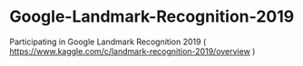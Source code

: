 # Google-Landmark-Recognition-2019
Participating in Google Landmark Recognition 2019 ( https://www.kaggle.com/c/landmark-recognition-2019/overview )

